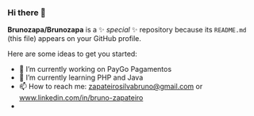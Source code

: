 ### Hi there 👋


**Brunozapa/Brunozapa** is a ✨ _special_ ✨ repository because its `README.md` (this file) appears on your GitHub profile.

Here are some ideas to get you started:

- 🔭 I’m currently working on PayGo Pagamentos
- 🌱 I’m currently learning PHP and Java
- 📫 How to reach me: zapateirosilvabruno@gmail.com or www.linkedin.com/in/bruno-zapateiro
- 
<!--
- 👯 I’m looking to collaborate on ...
- 🤔 I’m looking for help with ...
- 💬 Ask me about ...
- 😄 Pronouns: ...
- ⚡ Fun fact: ...
-->
